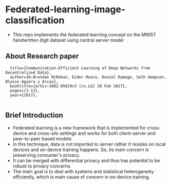 
# Federated-learning-image-classification
- This repo implements the federated learning concept on the MNIST handwritten digit dataset using central server model<br>
## About Research paper
```
  title={Communication-Efficient Learning of Deep Networks from Decentralized Data},
  author={H.Brendan McMahan, Eider Moore, Daniel Ramage, Seth Hampson, Blaise Aguera y Arcas},
  booktitle={arXiv:1602.05629v3 [cs.LG] 28 Feb 2017},
  pages={1-11},
  year={2017},
  
```
## Brief Introduction
- Federated learning is a new framework that is implemented for cross-device and cross-silo settings and works for both client-server and peer-to-peer based models
- In this technique, data is not imported to server rather it resides on local devices and on-device training happens. So, its main concern is preserving consumer's privacy.
- It can be merged with differential privacy and thus has potential to be robust to privacy concerns.
- The main goal is to deal with systems and statistical heterogeneity efficiently, which is main cause of concern in on-device training.




